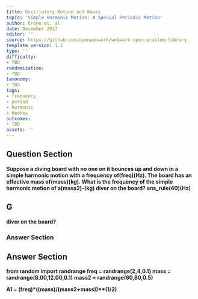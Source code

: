 ```yaml
---
title: Oscillatory Motion and Waves
topic: 'Simple Harmonic Motion: A Special Periodic Motion'
author: Urone et. al
date: December 2017
editor: ''
source: https://github.com/openwebwork/webwork-open-problem-library
template_version: 1.1
type: ''
difficulty:
- TBD
randomization:
- TBD
taxonomy:
- TBD
tags:
- frequency
- period
- harmonic
- Hookes
outcomes:
- TBD
assets: ''
---
```


## Question Section 

<b>
Suppose a diving board with no one on it bounces up and down in a simple harmonic motion with a frequency of(freq)(Hz). The board has an effective mass of(mass)(kg). What is the frequency of the simple harmonic motion of a(mass2)-(kg) diver on the board? 
ans_rule(40)(Hz)

## G
diver on the board? 
### Answer Section


## Answer Section

from random import randrange
freq = randrange(2,4,0.1)
mass = randrange(8.00,12.00,0.1) 
mass2 = randrange(60,80,0.5)

A1 = (freq)*((mass)/(mass2+mass))**(1/2)